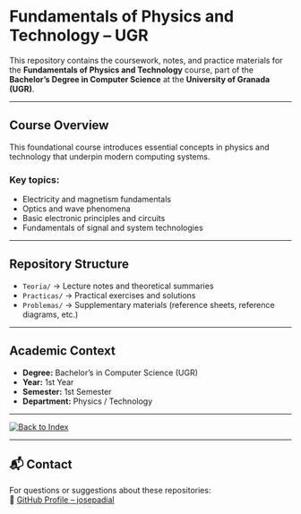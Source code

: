 # Fundamentals of Physics and Technology – UGR

This repository contains the coursework, notes, and practice materials for the **Fundamentals of Physics and Technology** course, part of the **Bachelor’s Degree in Computer Science** at the **University of Granada (UGR)**.

---

##  Course Overview
This foundational course introduces essential concepts in physics and technology that underpin modern computing systems.

### Key topics:
- Electricity and magnetism fundamentals  
- Optics and wave phenomena  
- Basic electronic principles and circuits  
- Fundamentals of signal and system technologies  

---

##  Repository Structure
- `Teoria/` → Lecture notes and theoretical summaries  
- `Practicas/` → Practical exercises and solutions  
- `Problemas/` → Supplementary materials (reference sheets, reference diagrams, etc.)

---

##  Academic Context
- **Degree:** Bachelor’s in Computer Science (UGR)  
- **Year:** 1st Year  
- **Semester:** 1st Semester  
- **Department:** Physics / Technology

---

[![Back to Index](https://img.shields.io/badge/←%20Back_to_Index-2ea44f?style=for-the-badge)](https://github.com/josepadial-edu/bachelor-computer-science-index)

---

## 📬 Contact
For questions or suggestions about these repositories:  
🔗 [GitHub Profile – josepadial](https://github.com/josepadial)
